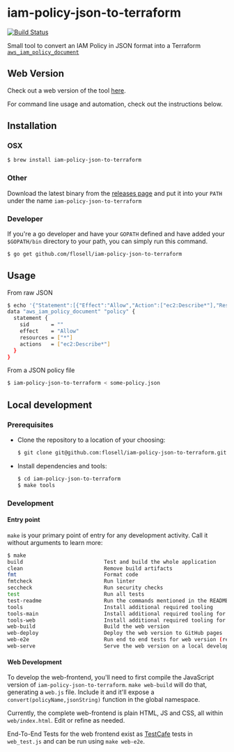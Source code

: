# iam-policy-json-to-terraform
[![Build Status](https://github.com/flosell/iam-policy-json-to-terraform/actions/workflows/main.yml/badge.svg)](https://github.com/flosell/iam-policy-json-to-terraform/actions/workflows/main.yml)

Small tool to convert an IAM Policy in JSON format into a Terraform [`aws_iam_policy_document`](https://www.terraform.io/docs/providers/aws/d/iam_policy_document.html)

## Web Version

Check out a web version of the tool [here](https://flosell.github.io/iam-policy-json-to-terraform/).

For command line usage and automation, check out the instructions below. 

## Installation

### OSX

```bash
$ brew install iam-policy-json-to-terraform
```
    
### Other

Download the latest binary from the [releases page](https://github.com/flosell/iam-policy-json-to-terraform/releases) and put it into your `PATH` under the name `iam-policy-json-to-terraform`

### Developer

If you're a go developer and have your `GOPATH` defined and have added your `$GOPATH/bin` directory to your path, you can simply run this command.
```bash testcase=usage
$ go get github.com/flosell/iam-policy-json-to-terraform
```

## Usage

From raw JSON

```bash testcase=usage
$ echo '{"Statement":[{"Effect":"Allow","Action":["ec2:Describe*"],"Resource":"*"}]}' | iam-policy-json-to-terraform
data "aws_iam_policy_document" "policy" {
  statement {
    sid       = ""
    effect    = "Allow"
    resources = ["*"]
    actions   = ["ec2:Describe*"]
  }
}
```

From a JSON policy file

```bash
$ iam-policy-json-to-terraform < some-policy.json
```

## Local development

### Prerequisites

* Clone the repository to a location of your choosing: 
  ```bash testcase=building
  $ git clone git@github.com:flosell/iam-policy-json-to-terraform.git
  ```

* Install dependencies and tools: 
  ```bash testcase=building
  $ cd iam-policy-json-to-terraform
  $ make tools
  ```
  
### Development

#### Entry point 

`make` is your primary point of entry for any development activity. Call it without arguments to learn more: 

```bash testcase=building
$ make
build                          Test and build the whole application
clean                          Remove build artifacts
fmt                            Format code
fmtcheck                       Run linter
seccheck                       Run security checks
test                           Run all tests
test-readme                    Run the commands mentioned in the README for sanity-checking
tools                          Install additional required tooling
tools-main                     Install additional required tooling for the main version
tools-web                      Install additional required tooling for the web version
web-build                      Build the web version
web-deploy                     Deploy the web version to GitHub pages
web-e2e                        Run end to end tests for web version (requires web-build)
web-serve                      Serve the web version on a local development server
```

#### Web Development

To develop the web-frontend, you'll need to first compile the JavaScript version of `iam-policy-json-to-terraform`.
`make web-build` will do that, generating a `web.js` file. 
Include it and it'll expose a `convert(policyName,jsonString)` function in the global namespace. 

Currently, the complete web-frontend is plain HTML, JS and CSS, all within `web/index.html`. 
Edit or refine as needed.

End-To-End Tests for the web frontend exist as [TestCafe](https://testcafe.io/) tests in `web_test.js` and can be run using `make web-e2e`.